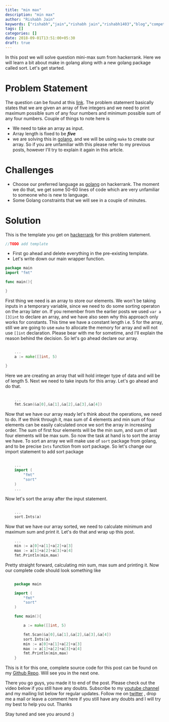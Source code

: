 ```yaml
---
title: "min max"
description: "min max"
author: "Rishabh Jain"
keywords: ["rishabh","jain","rishabh jain","rishabh1403","blog","competitive","coding","programming","tech","technology"]
tags: []
categories: []
date: 2018-09-01T13:51:00+05:30
draft: true
---
```

In this post we will solve question mini-max sum from hackerrank. Here we will learn a bit about make in golang along with a new golang package called sort. Let's get started.
<!--more-->
# Problem Statement
The question can be found at this [link](https://www.hackerrank.com/challenges/mini-max-sum/problem). The problem statement basically states that we are given an array of five integers and we need to print maximum possible sum of any four numbers and minimum possible sum of any four numbers.
Couple of things to note here is 

* We need to take an array as input.
* Array length is fixed to be ***five***
* we are solving this in [golang](https://golang.org/), and we will be using `make` to create our array. So if you are unfamiliar with this please refer to my previous posts, however I'll try to explain it again in this article.

# Challenges

* Choose our preferred language as [golang](https://golang.org/) on hackerrank. The moment we do that, we get some 50-60 lines of code which are very unfamiliar to someone who is new to language.
* Some Golang constraints that we will see in a couple of minutes.

# Solution

This is the template you get on [hackerrank](https://www.hackerrank.com/) for this problem statement.

```go
//TODO add template
```
* First go ahead and delete everything in the pre-existing template.
* Let's write down our main wrapper function.

```go
package main
import "fmt"

func main(){

}
```
First thing we need is an array to store our elements. We won't be taking inputs in a temporary variable, since we need to do some sorting operaton on the array later on. If you remember from the earlier posts we used `var a [3]int` to declare an array, and we have also seen why this approach only works for constants. This time we have a constant length i.e. 5 for the array, still we are going to use `make` to allocate the memory for array and will not use `[]int` declaration. Please bear with me for sometime, and I'll explain the reason behind the decision. So let's go ahead declare our array.

```go

    ...
    a := make([]int, 5)

}
```

Here we are creating an array that will hold integer type of data and will be of length 5. Next we need to take inputs for this array. Let's go ahead and do that.

```go

    ...
    fmt.Scan(&a[0],&a[1],&a[2],&a[3],&a[4])

```

Now that we have our array ready let's think about the operations, we need to do. If we think through it, max sum of 4 elements and min sum of four elements can be easily calculated once we sort the array in increasing order. The sum of first four elements will be the min sum, and sum of last four elements will be max sum. So now the task at hand is to sort the array we have. To sort an array we will make use of `sort` package from golang, and to be precise `Ints` function from sort package. So let's change our import statement to add sort package

```go

    ...
    import (
        "fmt"
        "sort"
    )
    ...
```

Now let's sort the array after the input statement.

```go

    ...
    sort.Ints(a)

```

Now that we have our array sorted, we need to calculate minimum and maximum sum and print it. Let's do that and wrap up this post.

```go
    ...
    min := a[0]+a[1]+a[2]+a[3]
    max := a[1]+a[2]+a[3]+a[4]
    fmt.Println(min,max)

```

Pretty straight forward, calculating min sum, max sum and printing it. Now our complete code should look something like

```go

    package main

    import (
        "fmt"
        "sort"
    )

    func main(){

        a := make([]int, 5)

        fmt.Scan(&a[0],&a[1],&a[2],&a[3],&a[4]) 
        sort.Ints(a) 
        min := a[0]+a[1]+a[2]+a[3]
        max := a[1]+a[2]+a[3]+a[4]
        fmt.Println(min,max)
    }

```

This is it for this one, complete source code for this post can be found on my [Github Repo](). Will see you in the next one.
 
There you go guys, you made it to end of the post. Please check out the video below if you still have any doubts. Subscribe to my [youtube channel](https://www.youtube.com/channel/UC4syrEYE9_fzeVBajZIyHlA) and my mailing list below for regular updates. Follow me on [twitter](https://www.twitter.com/rishabhjain1403) , drop me a mail or leave a comment here if you still have any doubts and I will try my best to help you out. Thanks

Stay tuned and see you around :)
<!--
{{< youtube I8_pURh3l_s >}}  -->
